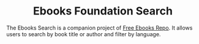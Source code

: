 <h1 align="center">
    Ebooks Foundation Search
  </a>
</h1>

The Ebooks Search is a companion project of [Free Ebooks Repo](https://github.com/EbookFoundation/free-programming-books). It allows users to search by book title or author and filter by language. 
